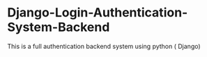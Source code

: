 # Django-Login-Authentication-System-Backend
This is a full authentication  backend system using python ( Django)
